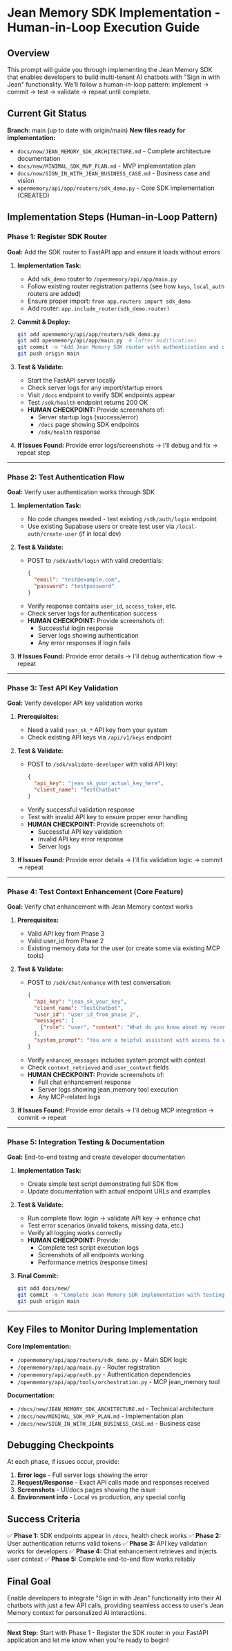 # Jean Memory SDK Implementation - Human-in-Loop Execution Guide

## Overview
This prompt will guide you through implementing the Jean Memory SDK that enables developers to build multi-tenant AI chatbots with "Sign in with Jean" functionality. We'll follow a human-in-loop pattern: implement → commit → test → validate → repeat until complete.

## Current Git Status
**Branch:** main (up to date with origin/main)
**New files ready for implementation:**
- `docs/new/JEAN_MEMORY_SDK_ARCHITECTURE.md` - Complete architecture documentation
- `docs/new/MINIMAL_SDK_MVP_PLAN.md` - MVP implementation plan
- `docs/new/SIGN_IN_WITH_JEAN_BUSINESS_CASE.md` - Business case and vision
- `openmemory/api/app/routers/sdk_demo.py` - Core SDK implementation (CREATED)

## Implementation Steps (Human-in-Loop Pattern)

### Phase 1: Register SDK Router
**Goal:** Add the SDK router to FastAPI app and ensure it loads without errors

1. **Implementation Task:**
   - Add `sdk_demo` router to `/openmemory/api/app/main.py`
   - Follow existing router registration patterns (see how `keys`, `local_auth` routers are added)
   - Ensure proper import: `from app.routers import sdk_demo`
   - Add router: `app.include_router(sdk_demo.router)`

2. **Commit & Deploy:**
   ```bash
   git add openmemory/api/app/routers/sdk_demo.py
   git add openmemory/api/app/main.py  # (after modification)
   git commit -m "Add Jean Memory SDK router with authentication and chat enhancement endpoints"
   git push origin main
   ```

3. **Test & Validate:**
   - Start the FastAPI server locally
   - Check server logs for any import/startup errors
   - Visit `/docs` endpoint to verify SDK endpoints appear
   - Test `/sdk/health` endpoint returns 200 OK
   - **HUMAN CHECKPOINT:** Provide screenshots of:
     - Server startup logs (success/error)
     - `/docs` page showing SDK endpoints
     - `/sdk/health` response

4. **If Issues Found:** Provide error logs/screenshots → I'll debug and fix → repeat step

---

### Phase 2: Test Authentication Flow
**Goal:** Verify user authentication works through SDK

1. **Implementation Task:**
   - No code changes needed - test existing `/sdk/auth/login` endpoint
   - Use existing Supabase users or create test user via `/local-auth/create-user` (if in local dev)

2. **Test & Validate:**
   - POST to `/sdk/auth/login` with valid credentials:
     ```json
     {
       "email": "test@example.com",
       "password": "testpassword"
     }
     ```
   - Verify response contains `user_id`, `access_token`, etc.
   - Check server logs for authentication success
   - **HUMAN CHECKPOINT:** Provide screenshots of:
     - Successful login response
     - Server logs showing authentication
     - Any error responses if login fails

3. **If Issues Found:** Provide error details → I'll debug authentication flow → repeat

---

### Phase 3: Test API Key Validation
**Goal:** Verify developer API key validation works

1. **Prerequisites:**
   - Need a valid `jean_sk_*` API key from your system
   - Check existing API keys via `/api/v1/keys` endpoint

2. **Test & Validate:**
   - POST to `/sdk/validate-developer` with valid API key:
     ```json
     {
       "api_key": "jean_sk_your_actual_key_here",
       "client_name": "TestChatbot"
     }
     ```
   - Verify successful validation response
   - Test with invalid API key to ensure proper error handling
   - **HUMAN CHECKPOINT:** Provide screenshots of:
     - Successful API key validation
     - Invalid API key error response
     - Server logs

3. **If Issues Found:** Provide error details → I'll fix validation logic → commit → repeat

---

### Phase 4: Test Context Enhancement (Core Feature)
**Goal:** Verify chat enhancement with Jean Memory context works

1. **Prerequisites:**
   - Valid API key from Phase 3
   - Valid user_id from Phase 2
   - Existing memory data for the user (or create some via existing MCP tools)

2. **Test & Validate:**
   - POST to `/sdk/chat/enhance` with test conversation:
     ```json
     {
       "api_key": "jean_sk_your_key",
       "client_name": "TestChatbot",
       "user_id": "user_id_from_phase_2",
       "messages": [
         {"role": "user", "content": "What do you know about my recent projects?"}
       ],
       "system_prompt": "You are a helpful assistant with access to user context."
     }
     ```
   - Verify `enhanced_messages` includes system prompt with context
   - Check `context_retrieved` and `user_context` fields
   - **HUMAN CHECKPOINT:** Provide screenshots of:
     - Full chat enhancement response
     - Server logs showing jean_memory tool execution
     - Any MCP-related logs

3. **If Issues Found:** Provide error details → I'll debug MCP integration → commit → repeat

---

### Phase 5: Integration Testing & Documentation
**Goal:** End-to-end testing and create developer documentation

1. **Implementation Task:**
   - Create simple test script demonstrating full SDK flow
   - Update documentation with actual endpoint URLs and examples

2. **Test & Validate:**
   - Run complete flow: login → validate API key → enhance chat
   - Test error scenarios (invalid tokens, missing data, etc.)
   - Verify all logging works correctly
   - **HUMAN CHECKPOINT:** Provide:
     - Complete test script execution logs
     - Screenshots of all endpoints working
     - Performance metrics (response times)

3. **Final Commit:**
   ```bash
   git add docs/new/
   git commit -m "Complete Jean Memory SDK implementation with testing and documentation"
   git push origin main
   ```

---

## Key Files to Monitor During Implementation

**Core Implementation:**
- `/openmemory/api/app/routers/sdk_demo.py` - Main SDK logic
- `/openmemory/api/app/main.py` - Router registration
- `/openmemory/api/app/auth.py` - Authentication dependencies
- `/openmemory/api/app/tools/orchestration.py` - MCP jean_memory tool

**Documentation:**
- `/docs/new/JEAN_MEMORY_SDK_ARCHITECTURE.md` - Technical architecture
- `/docs/new/MINIMAL_SDK_MVP_PLAN.md` - Implementation plan
- `/docs/new/SIGN_IN_WITH_JEAN_BUSINESS_CASE.md` - Business case

## Debugging Checkpoints

At each phase, if issues occur, provide:
1. **Error logs** - Full server logs showing the error
2. **Request/Response** - Exact API calls made and responses received  
3. **Screenshots** - UI/docs pages showing the issue
4. **Environment info** - Local vs production, any special config

## Success Criteria

✅ **Phase 1:** SDK endpoints appear in `/docs`, health check works
✅ **Phase 2:** User authentication returns valid tokens
✅ **Phase 3:** API key validation works for developers
✅ **Phase 4:** Chat enhancement retrieves and injects user context
✅ **Phase 5:** Complete end-to-end flow works reliably

## Final Goal
Enable developers to integrate "Sign in with Jean" functionality into their AI chatbots with just a few API calls, providing seamless access to user's Jean Memory context for personalized AI interactions.

---

**Next Step:** Start with Phase 1 - Register the SDK router in your FastAPI application and let me know when you're ready to begin!
